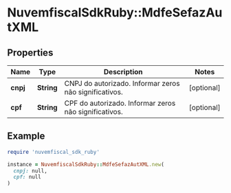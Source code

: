 # NuvemfiscalSdkRuby::MdfeSefazAutXML

## Properties

| Name | Type | Description | Notes |
| ---- | ---- | ----------- | ----- |
| **cnpj** | **String** | CNPJ do autorizado.  Informar zeros não significativos. | [optional] |
| **cpf** | **String** | CPF do autorizado.  Informar zeros não significativos. | [optional] |

## Example

```ruby
require 'nuvemfiscal_sdk_ruby'

instance = NuvemfiscalSdkRuby::MdfeSefazAutXML.new(
  cnpj: null,
  cpf: null
)
```

